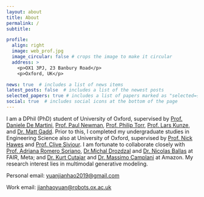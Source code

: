 ```yaml
---
layout: about
title: About
permalink: /
subtitle:

profile:
  align: right
  image: web_prof.jpg
  image_circular: false # crops the image to make it circular
  address: >
    <p>OX1 3PJ, 23 Banbury Road</p>
    <p>Oxford, UK</p>

news: true  # includes a list of news items
latest_posts: false  # includes a list of the newest posts
selected_papers: true # includes a list of papers marked as "selected={true}"
social: true  # includes social icons at the bottom of the page
---
```


I am a DPhil (PhD) student of University of Oxford, supervised by [Prof. Daniele De Martini](https://ori.ox.ac.uk/people/daniele-de-martini/), [Prof. Paul Newman](https://www.ori.ox.ac.uk/people/paul-newman/), [Prof. Philip Torr](https://www.robots.ox.ac.uk/~phst/), [Prof. Lars Kunze](https://ori.ox.ac.uk/people/lars-kunze/), and [Dr. Matt Gadd](https://mttgdd.github.io/). Prior to this, I completed my undergraduate studies in Engineering Science also at University of Oxford, supervised by [Prof. Nick Hawes](https://www.robots.ox.ac.uk/~nickh/) and [Prof. Clive Siviour](https://eng.ox.ac.uk/people/clive-siviour/). I am fortunate to collaborate closely with [Prof. Adriana Romero Soriano](https://sites.google.com/site/adriromsor/home), [Dr.Michal Drozdzal](https://www.linkedin.com/in/michal-drozdzal-a36b9b42/?originalSubdomain=ca) and [Dr. Nicolas Ballas](https://www.linkedin.com/in/nicolas-ballas-a188583/?originalSubdomain=fr) at FAIR, Meta; and [Dr. Kurt Cutajar](http://kurtcutajar.com/) and [Dr. Massimo Camplani](https://www.linkedin.com/in/massimo-camplani-4bb4187/?originalSubdomain=uk) at Amazon. My research interest lies in multimodal generative modeling.


Personal email: [yuanjianhao2019@gmail.com](yuanjianhao2019@gmail.com)
 
Work email: [jianhaoyuan@robots.ox.ac.uk](jianhaoyuan@robots.ox.ac.uk)

<!-- ; [Dr. Bo Zhao](https://www.bozhao.me/) at Beijing Academy of Artificial Intelligence (BAAI) -->


<!-- , and [Dr. Matt Gadd](https://mttgdd.github.io/) -->

<!-- Test Tese. Tell the world about yourself. Link to your favorite [subreddit](http://reddit.com). You can put a picture in, too. The code is already in, just name your picture `prof_pic.jpg` and put it in the `img/` folder.

Put your address / P.O. box / other info right below your picture. You can also disable any of these elements by editing `profile` property of the YAML header of your `_pages/about.md`. Edit `_bibliography/papers.bib` and Jekyll will render your [publications page](/al-folio/publications/) automatically.

Link to your social media connections, too. This theme is set up to use [Font Awesome icons](http://fortawesome.github.io/Font-Awesome/) and [Academicons](https://jpswalsh.github.io/academicons/), like the ones below. Add your Facebook, Twitter, LinkedIn, Google Scholar, or just disable all of them. -->
